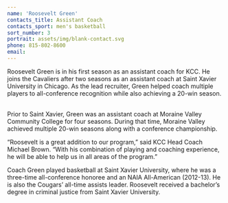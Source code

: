 ```yaml
---
name: 'Roosevelt Green'
contacts_title: Assistant Coach
contacts_sport: men's basketball
sort_number: 3
portrait: assets/img/blank-contact.svg
phone: 815-802-8600
email:
---
```


Roosevelt Green is in his first season as an assistant coach for KCC. He joins the Cavaliers after two seasons as an assistant coach at Saint Xavier University in Chicago. As the lead recruiter, Green helped coach multiple players to all-conference recognition while also achieving a 20-win season. &nbsp;

Prior to Saint Xavier, Green was an assistant coach at Moraine Valley Community College for four seasons. During that time, Moraine Valley achieved multiple 20-win seasons along with a conference championship.

“Roosevelt is a great addition to our program,” said KCC Head Coach Michael Brown. “With his combination of playing and coaching experience, he will be able to help us in all areas of the program.”

Coach Green played basketball at Saint Xavier University, where he was a three-time all-conference honoree and an NAIA All-American (2012-13). He is also the Cougars’ all-time assists leader. Roosevelt received a bachelor’s degree in criminal justice from Saint Xavier University.
